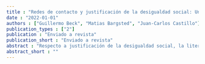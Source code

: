 ```yaml
---
title : "Redes de contacto y justificación de la desigualdad social: Una exploración desde el caso chileno."
date : "2022-01-01"
authors : ["Guillermo Beck", "Matias Bargsted", "Juan-Carlos Castillo"]
publication_types : ["2"]
publication : "Enviado a revista"
publication_short : "Enviado a revista"
abstract : "Respecto a justificación de la desigualdad social, la literatura muestra que los factores individuales y estructurales colaboran en la conformación de ideales en esta materia. En menor medida, se han desarrollado estudios que denotan la importancia de los vínculos sociales, sin embargo, estos se remiten a ambientes acotados, siendo poca la evidencia que relaciona este aspecto a contextos sociales ampliados. El objetivo del estudio es indagar cómo los vínculos sociales conforman ideales sobre justificación de la desigualdad social. Para ello, se propone utilizar el enfoque de redes sociales egocéntricas. Utilizando la encuesta ELSOC 2016 (n=2983), y por medio de modelos de regresión logístico ordinales, se testea si características de las redes, composición y diversidad, se relacionan con la justificación de la desigualdad social en Chile. Los resultados indican que las redes se asocian negativamente a la justificación de la desigualdad social en Chile en materia de bienestar y derechos sociales."
abstract_short : ""
---
```

